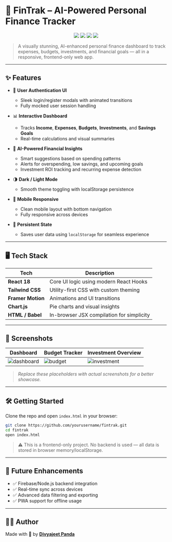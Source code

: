 # 💸 FinTrak – AI-Powered Personal Finance Tracker

<p align="center">
  <img src="https://img.shields.io/badge/Built%20With-React-blue?style=flat-square" />
  <img src="https://img.shields.io/badge/UI%20Framework-Tailwind%20CSS-38bdf8?style=flat-square" />
  <img src="https://img.shields.io/badge/Animation-Framer%20Motion-ec4899?style=flat-square" />
  <img src="https://img.shields.io/badge/Data%20Viz-Chart.js-ff6384?style=flat-square" />
</p>

> A visually stunning, AI-enhanced personal finance dashboard to track expenses, budgets, investments, and financial goals — all in a responsive, frontend-only web app.

---

## ✨ Features

- 🔐 **User Authentication UI**
  - Sleek login/register modals with animated transitions
  - Fully mocked user session handling

- 📊 **Interactive Dashboard**
  - Tracks **Income**, **Expenses**, **Budgets**, **Investments**, and **Savings Goals**
  - Real-time calculations and visual summaries

- 🧠 **AI-Powered Financial Insights**
  - Smart suggestions based on spending patterns
  - Alerts for overspending, low savings, and upcoming goals
  - Investment ROI tracking and recurring expense detection

- 🌗 **Dark / Light Mode**
  - Smooth theme toggling with localStorage persistence

- 📱 **Mobile Responsive**
  - Clean mobile layout with bottom navigation
  - Fully responsive across devices

- 💾 **Persistent State**
  - Saves user data using `localStorage` for seamless experience

---

## 🖥️ Tech Stack

| Tech            | Description                              |
|-----------------|------------------------------------------|
| **React 18**    | Core UI logic using modern React Hooks   |
| **Tailwind CSS**| Utility-first CSS with custom theming    |
| **Framer Motion**| Animations and UI transitions            |
| **Chart.js**    | Pie charts and visual insights           |
| **HTML / Babel**| In-browser JSX compilation for simplicity|

---

## 📸 Screenshots

| Dashboard | Budget Tracker | Investment Overview |
|----------|----------------|----------------------|
| ![dashboard](https://via.placeholder.com/300x200) | ![budget](https://via.placeholder.com/300x200) | ![investment](https://via.placeholder.com/300x200) |

> _Replace these placeholders with actual screenshots for a better showcase._

---

## 🛠️ Getting Started

Clone the repo and open `index.html` in your browser:

```bash
git clone https://github.com/yourusername/fintrak.git
cd fintrak
open index.html
````

> ⚠️ This is a frontend-only project. No backend is used — all data is stored in browser memory/localStorage.

---

## 🔮 Future Enhancements

* ✅ Firebase/Node.js backend integration
* ✅ Real-time sync across devices
* ✅ Advanced data filtering and exporting
* ✅ PWA support for offline usage

---

## 🙋‍♂️ Author

Made with 💙 by **[Divyajeet Panda](https://divyajeet.netlify.app/)**



